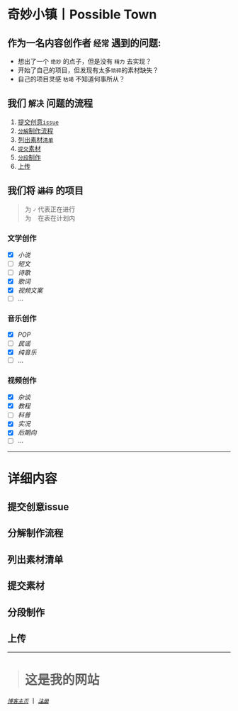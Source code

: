 # 奇妙小镇丨Possible Town
## 作为一名内容创作者 `经常` 遇到的问题:   
* 想出了一个 `绝妙` 的点子，但是没有 `精力` 去实现？   
* 开始了自己的项目，但发现有太多`琐碎`的素材缺失？
* 自己的项目灵感 `枯竭` 不知道何事所从？
## 我们 `解决` 问题的流程
1. [提交创意`issue`](#提交创意issue)
2. [`分解`制作流程](#分解制作流程)
3. [列出素材`清单`](#列出素材清单)
4. [`提交`素材](#提交素材)
5. [`分段`制作](#分段制作)
6. [上传](#上传)  
## 我们将 ~~`进行`~~ 的项目 
> 为 `✓` 代表正在进行  
> 为 ` ` 在表在计划内
### 文学创作
- [x] *小说*   
- [ ] *短文*
- [ ] *诗歌*
- [x] *歌词*
- [x] *视频文案*
- [ ] ...
### 音乐创作  
- [x] *POP*  
- [ ] *民谣*  
- [x] *纯音乐*
- [ ]  ...
### 视频创作
- [x] *杂谈*  
- [x] _教程_  
- [ ] _科普_  
- [x] _实况_  
- [x] _后期向_
- [ ]  ...

***

# 详细内容
## 提交创意issue
## 分解制作流程
## 列出素材清单
## 提交素材
## 分段制作
## 上传

***

> # 这是我的网站  
[_`博客主页`_](https://phantomking.top) 丨 
[~~_`注册`_~~](https://phantomking.top/wp-admin)  

